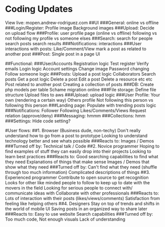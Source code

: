 # Coding Updates
View live: mopen.andrew-rodriguez.com
##UI 
###General: 
  online vs offline
###Login/Register:
  Profile image
  Background images
###Upload:
  Decide on upload flow
###Profile:
  user profile page (online vs offline)
  following vs not following 
  my profile vs someone elses
###Search:
  search for people
  search posts
  search results
###Notifications:
  interactions
###User interactions with posts:
  Like/Comment/View
  mark a post as related to another post
###Post:
  Single post in a page UI

##Functional:
###User/Accounts
  Registration logic
  Test register
  Verify emails
  Login logic
  Account settings
    Change image
    Password changing
  Follow someone logic
###Posts:
  Upload a post logic
    Collaborators
  Search posts
  Get a post logic
  Delete a post
  Edit a post
    Delete a resource etc etc
  Post related to another post
  Creating a collection of posts
###DB:
  Create php models per table
  Schame migration online
###File storage:
  Define file structure
  Upload files to aws
###Upload:
  upload logic
###User Profile:
  Your own (rendering a certain way)
  Others profile
    Not following this person vs following this person
###Landing page:
  Populate with trending posts logic
###Notifications:
  Follower
  Following
  Likes/Comments/Views
  Request relation (approve/deny)
###Messaging: 
  hmmm
###Collections:
  hmm
###Settings:
  Hide code setting?


#User flows:
##1. Browser (Business dude, non-techy)
  Don't really understand how to go from a post to prototype
  Looking to understand technology better and see whats possible
  ###Reacts to: 
    Images / Demos
  ###Turned off by: 
    Technical talk / Code
##2. Novice programmer
  Hoping to find examples of stuff they can easily drop into their projects
  Looking to learn best practices
  ###Reacts to: 
	Good searching capabilities to find what they need
	Explanations of things that make sense
	Images / Demos that show what they need
  ###Turned off by:
    Can't find what they need (shuffle through too much information)
    Complicated descriptions of things
##3. Experienced programmer
  Contribute to open source to get recognition
  Looks for other like minded people to follow to keep up to date with the movers in the field
  Looking for serious people to connect with/ communicate ideas with
  Collaborate with other professionals
  ###Reacts to:
    Lots of interaction with their posts (likes/views/comments)
    Satisfaction from feeling like helping others
##4. Designers 
  Stay on top of trends and shifts in the world of mobile UI
  Saving posts in an organized way to share later
  ###Reacts to:
    Easy to use website
    Search capabilities
  ###Turned off by:
    Too much code,
    Not enough visuals
    Lack of understanding










